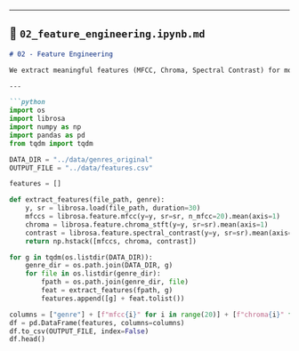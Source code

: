 
---

## 📓 `02_feature_engineering.ipynb.md`
```markdown
# 02 - Feature Engineering

We extract meaningful features (MFCC, Chroma, Spectral Contrast) for model training.

---

```python
import os
import librosa
import numpy as np
import pandas as pd
from tqdm import tqdm

DATA_DIR = "../data/genres_original"
OUTPUT_FILE = "../data/features.csv"

features = []

def extract_features(file_path, genre):
    y, sr = librosa.load(file_path, duration=30)
    mfccs = librosa.feature.mfcc(y=y, sr=sr, n_mfcc=20).mean(axis=1)
    chroma = librosa.feature.chroma_stft(y=y, sr=sr).mean(axis=1)
    contrast = librosa.feature.spectral_contrast(y=y, sr=sr).mean(axis=1)
    return np.hstack([mfccs, chroma, contrast])

for g in tqdm(os.listdir(DATA_DIR)):
    genre_dir = os.path.join(DATA_DIR, g)
    for file in os.listdir(genre_dir):
        fpath = os.path.join(genre_dir, file)
        feat = extract_features(fpath, g)
        features.append([g] + feat.tolist())

columns = ["genre"] + [f"mfcc{i}" for i in range(20)] + [f"chroma{i}" for i in range(12)] + [f"contrast{i}" for i in range(7)]
df = pd.DataFrame(features, columns=columns)
df.to_csv(OUTPUT_FILE, index=False)
df.head()
